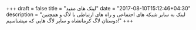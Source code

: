 +++
draft = false
title = "لینک های مفید"
date = "2017-08-10T15:12:46+04:30"
description = "لینک به سایر شبکه های اجتماعی و راه های ارتباطی با لاگ و همچنین دوستان لاگ کرمانشاه و سایر لاگ هایی که میشناسیم!"
+++
